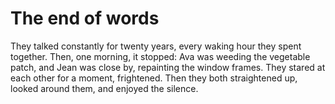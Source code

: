 The end of words
================
They talked constantly for twenty years, every waking hour they spent together. Then, one morning, it stopped: Ava was weeding the vegetable patch, and Jean was close by, repainting the window frames. They stared at each other for a moment, frightened. Then they both straightened up, looked around them, and enjoyed the silence.
